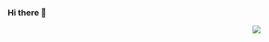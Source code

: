 ### Hi there 👋
<img align="right" src="https://github-readme-stats.vercel.app/api?username=yanhy2000&count_private=true&include_all_commits=true"/>
<!--
**yanhy2000/yanhy2000** is a ✨ _special_ ✨ repository because its `README.md` (this file) appears on your GitHub profile.

Here are some ideas to get you started:

- 🔭 I’m currently working on ...
- 🌱 I’m currently learning ...
- 👯 I’m looking to collaborate on ...
- 🤔 I’m looking for help with ...
- 💬 Ask me about ...
- 📫 How to reach me: ...
- 😄 Pronouns: ...
- ⚡ Fun fact: ...
-->
